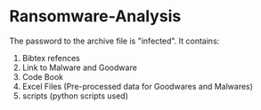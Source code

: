 # Ransomware-Analysis
The password to the archive file is "infected". 
It contains:
1. Bibtex refences 
2. Link to Malware and Goodware 
3. Code Book
4. Excel Files (Pre-processed data for Goodwares and Malwares)
5. scripts (python scripts used)
